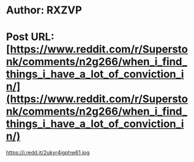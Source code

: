 # Author: RXZVP
# Post URL: [https://www.reddit.com/r/Superstonk/comments/n2g266/when_i_find_things_i_have_a_lot_of_conviction_in/](https://www.reddit.com/r/Superstonk/comments/n2g266/when_i_find_things_i_have_a_lot_of_conviction_in/)


https://i.redd.it/2ukyr4igphw61.jpg